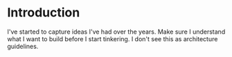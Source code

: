 # Introduction

I've started to capture ideas I've had over the years. Make sure I understand
what I want to build before I start tinkering. I don't see this as architecture
guidelines.
